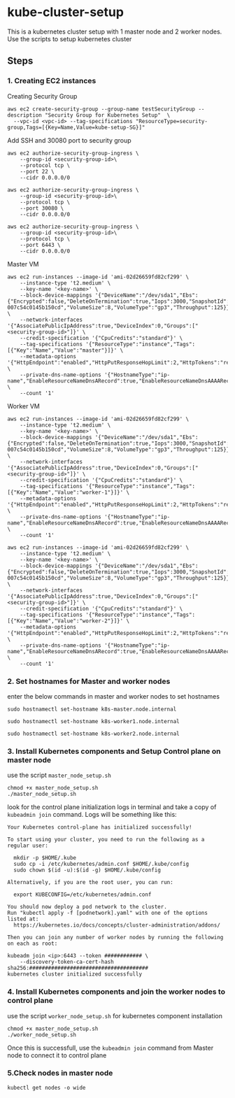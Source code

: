 # kube-cluster-setup

This is a kubernetes cluster setup with 1 master node and 2 worker nodes.
Use the scripts to setup kubernetes cluster

## Steps

### 1. Creating EC2 instances

Creating Security Group

```
aws ec2 create-security-group --group-name testSecurityGroup --description "Security Group for Kubernetes Setup"  \
  --vpc-id <vpc-id> --tag-specifications "ResourceType=security-group,Tags=[{Key=Name,Value=kube-setup-SG}]"
```
Add SSH and 30080 port to security group
```
aws ec2 authorize-security-group-ingress \
    --group-id <security-group-id>\
    --protocol tcp \
    --port 22 \
    --cidr 0.0.0.0/0
```
```
aws ec2 authorize-security-group-ingress \
    --group-id <security-group-id>\
    --protocol tcp \
    --port 30080 \
    --cidr 0.0.0.0/0
```

```
aws ec2 authorize-security-group-ingress \
    --group-id <security-group-id>\
    --protocol tcp \
    --port 6443 \
    --cidr 0.0.0.0/0
```

 Master VM
```
aws ec2 run-instances --image-id 'ami-02d26659fd82cf299' \
	--instance-type 't2.medium' \
	--key-name '<key-name>' \
	--block-device-mappings '{"DeviceName":"/dev/sda1","Ebs":{"Encrypted":false,"DeleteOnTermination":true,"Iops":3000,"SnapshotId":"snap-007c54c0145b150cd","VolumeSize":8,"VolumeType":"gp3","Throughput":125}}' \
	--network-interfaces '{"AssociatePublicIpAddress":true,"DeviceIndex":0,"Groups":["<security-group-id>"]}' \
	--credit-specification '{"CpuCredits":"standard"}' \
	--tag-specifications '{"ResourceType":"instance","Tags":[{"Key":"Name","Value":"master"}]}' \
	--metadata-options '{"HttpEndpoint":"enabled","HttpPutResponseHopLimit":2,"HttpTokens":"required"}' \
	--private-dns-name-options '{"HostnameType":"ip-name","EnableResourceNameDnsARecord":true,"EnableResourceNameDnsAAAARecord":false}' \
	--count '1' 
```

Worker VM <br>

```
aws ec2 run-instances --image-id 'ami-02d26659fd82cf299' \
	--instance-type 't2.medium' \
	--key-name '<key-name>' \
	--block-device-mappings '{"DeviceName":"/dev/sda1","Ebs":{"Encrypted":false,"DeleteOnTermination":true,"Iops":3000,"SnapshotId":"snap-007c54c0145b150cd","VolumeSize":8,"VolumeType":"gp3","Throughput":125}}' \
	--network-interfaces '{"AssociatePublicIpAddress":true,"DeviceIndex":0,"Groups":["<security-group-id>"]}' \
	--credit-specification '{"CpuCredits":"standard"}' \
	--tag-specifications '{"ResourceType":"instance","Tags":[{"Key":"Name","Value":"worker-1"}]}' \
	--metadata-options '{"HttpEndpoint":"enabled","HttpPutResponseHopLimit":2,"HttpTokens":"required"}' \
	--private-dns-name-options '{"HostnameType":"ip-name","EnableResourceNameDnsARecord":true,"EnableResourceNameDnsAAAARecord":false}' \
	--count '1' 
```

```
aws ec2 run-instances --image-id 'ami-02d26659fd82cf299' \
	--instance-type 't2.medium' \
	--key-name '<key-name>' \
	--block-device-mappings '{"DeviceName":"/dev/sda1","Ebs":{"Encrypted":false,"DeleteOnTermination":true,"Iops":3000,"SnapshotId":"snap-007c54c0145b150cd","VolumeSize":8,"VolumeType":"gp3","Throughput":125}}' \
	--network-interfaces '{"AssociatePublicIpAddress":true,"DeviceIndex":0,"Groups":["<security-group-id>"]}' \
	--credit-specification '{"CpuCredits":"standard"}' \
	--tag-specifications '{"ResourceType":"instance","Tags":[{"Key":"Name","Value":"worker-2"}]}' \
	--metadata-options '{"HttpEndpoint":"enabled","HttpPutResponseHopLimit":2,"HttpTokens":"required"}' \
	--private-dns-name-options '{"HostnameType":"ip-name","EnableResourceNameDnsARecord":true,"EnableResourceNameDnsAAAARecord":false}' \
	--count '1' 
```

### 2. Set hostnames for Master and worker nodes

enter the below commands in master and worker nodes to set hostnames
```
sudo hostnamectl set-hostname k8s-master.node.internal
```

```
sudo hostnamectl set-hostname k8s-worker1.node.internal
```
```
sudo hostnamectl set-hostname k8s-worker2.node.internal
```

### 3. Install Kubernetes components and Setup Control plane on master node
use the script `master_node_setup.sh`
```
chmod +x master_node_setup.sh
./master_node_setup.sh
```
look for the control plane initialization logs in terminal and take a copy of `kubeadmin join` command. Logs will be something like this:
```
Your Kubernetes control-plane has initialized successfully!

To start using your cluster, you need to run the following as a regular user:

  mkdir -p $HOME/.kube
  sudo cp -i /etc/kubernetes/admin.conf $HOME/.kube/config
  sudo chown $(id -u):$(id -g) $HOME/.kube/config

Alternatively, if you are the root user, you can run:

  export KUBECONFIG=/etc/kubernetes/admin.conf

You should now deploy a pod network to the cluster.
Run "kubectl apply -f [podnetwork].yaml" with one of the options listed at:
  https://kubernetes.io/docs/concepts/cluster-administration/addons/

Then you can join any number of worker nodes by running the following on each as root:

kubeadm join <ip>:6443 --token ############ \
	--discovery-token-ca-cert-hash sha256:######################################
kubernetes cluster initialized successfully
```

### 4. Install Kubernetes components and join the worker nodes to control plane
use the script `worker_node_setup.sh` for kubernetes component installation
```
chmod +x master_node_setup.sh
./worker_node_setup.sh
```
Once this is successfull, use the `kubeadmin join` command from Master node to connect it to control plane

### 5.Check nodes in master node
```
kubectl get nodes -o wide

```